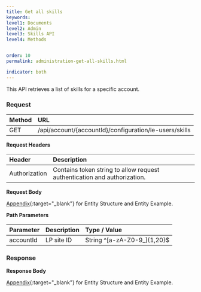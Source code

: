 ```yaml
---
title: Get all skills
keywords:
level1: Documents
level2: Admin
level3: Skills API
level4: Methods


order: 10
permalink: administration-get-all-skills.html

indicator: both
---
```


This API retrieves a list of skills for a specific account.

### Request

 |Method           |        URL |
 |:-------          |       :------     |
| GET | /api/account/{accountId}/configuration/le-users/skills |

**Request Headers**

 |Header      |             Description |
| :-------       |          :------     |
 |Authorization | Contains token string to allow request authentication and authorization. |

**Request Body**

[Appendix](administration-skills-appendix.html){:target="_blank"} for Entity Structure and Entity Example.

**Path Parameters**

| Parameter   |  Description   |   Type / Value  |              
 |:---------- |  :------------- |  :-------------  |            
| accountId |    LP site ID    |   String ^[a-zA-Z0-9_]{1,20}$ |

### Response

**Response Body**

[Appendix](administration-skills-appendix.html){:target="_blank"} for Entity Structure and Entity Example.
